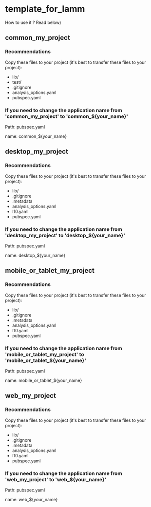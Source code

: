 # template_for_lamm

How to use it ? Read below)

## common_my_project

### Recommendations

Copy these files to your project (it's best to transfer these files to your project):
- lib/
- test/
- .gitignore
- analysis_options.yaml
- pubspec.yaml

### If you need to change the application name from 'common_my_project' to 'common_${your_name}'

Path: pubspec.yaml

name: common_${your_name}

## desktop_my_project

### Recommendations

Copy these files to your project (it's best to transfer these files to your project):
- lib/
- .gitignore
- .metadata
- analysis_options.yaml
- l10.yaml
- pubspec.yaml

### If you need to change the application name from 'desktop_my_project' to 'desktop_${your_name}'

Path: pubspec.yaml

name: desktop_${your_name}

## mobile_or_tablet_my_project

### Recommendations

Copy these files to your project (it's best to transfer these files to your project):
- lib/
- .gitignore
- .metadata
- analysis_options.yaml
- l10.yaml
- pubspec.yaml

### If you need to change the application name from 'mobile_or_tablet_my_project' to 'mobile_or_tablet_${your_name}'

Path: pubspec.yaml

name: mobile_or_tablet_${your_name}

## web_my_project

### Recommendations

Copy these files to your project (it's best to transfer these files to your project):
- lib/
- .gitignore
- .metadata
- analysis_options.yaml
- l10.yaml
- pubspec.yaml

### If you need to change the application name from 'web_my_project' to 'web_${your_name}'

Path: pubspec.yaml

name: web_${your_name}